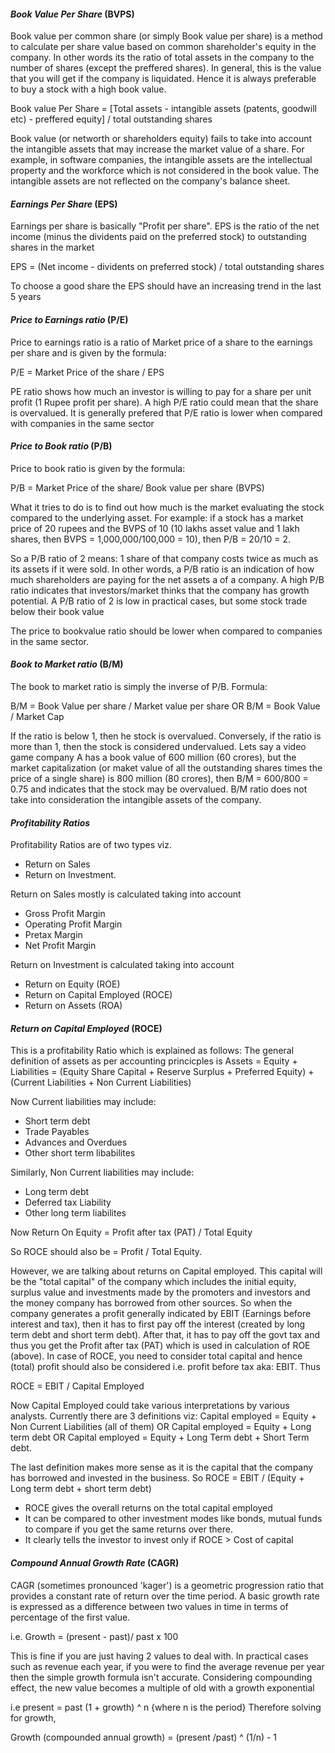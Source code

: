 #### _Book Value Per Share_ (BVPS)
Book value per common share (or simply Book value per share) is a method to calculate per share value based on common shareholder's equity in the company. In other words its the ratio of total assets in the company to the number of shares (except the preffered shares). In general, this is the value that you will get if the company is liquidated. Hence it is always preferable to buy a stock with a high book value.

Book value Per Share = [Total assets - intangible assets (patents, goodwill etc) - preffered equity] / total outstanding shares

Book value (or networth or shareholders equity) fails to take into account the intangible assets that may increase the market value of a share. For example, in software companies, the intangible assets are the intellectual property and the workforce which is not considered in the book value. The intangible assets are not reflected on the company's balance sheet.

#### _Earnings Per Share_ (EPS)
Earnings per share is basically "Profit per share". EPS is the ratio of the net income (minus the dividents paid on the preferred stock) to outstanding shares in the market

EPS = (Net income - dividents on preferred stock) / total outstanding shares

To choose a good share the EPS should have an increasing trend in the last 5 years

#### _Price to Earnings ratio_ (P/E)
Price to earnings ratio is a ratio of Market price of a share to the earnings per share and is given by the formula:

P/E = Market Price of the share / EPS

PE ratio shows how much an investor is willing to pay for a share per unit profit (1 Rupee profit per share). A high P/E ratio could mean that the share is overvalued. It is generally prefered that P/E ratio is lower when compared with companies in the same sector

#### _Price to Book ratio_ (P/B)
Price to book ratio is given by the formula:

P/B = Market Price of the share/ Book value per share (BVPS)

What it tries to do is to find out how much is the market evaluating the stock compared to the underlying asset. For example: if a stock has a market price of 20 rupees and the BVPS of 10 (10 lakhs asset value and 1 lakh shares, then BVPS = 1,000,000/100,000 = 10), then P/B = 20/10 = 2. 

So a P/B ratio of 2 means: 1 share of that company costs twice as much as its assets if it were sold. In other words, a P/B ratio is an indication of how much shareholders are paying for the net assets a of a company. A high P/B ratio indicates that investors/market thinks that the company has growth potential. A P/B ratio of 2 is low in practical cases, but some stock trade below their book value

The price to bookvalue ratio should be lower when compared to companies in the same sector.

#### _Book to Market ratio_ (B/M)
The book to market ratio is simply the inverse of P/B. Formula:

B/M = Book Value per share / Market value per share OR
B/M = Book Value / Market Cap

If the ratio is below 1, then he stock is overvalued. Conversely, if the ratio is more than 1, then the stock is considered undervalued. Lets say a video game company A has a book value of 600 million (60 crores), but the market capitalization (or maket value of all the outstanding shares times the price of a single share) is 800 million (80 crores), then B/M = 600/800 = 0.75 and indicates that the stock may be overvalued. B/M ratio does not take into consideration the intangible assets of the company.

#### _Profitability Ratios_
Profitability Ratios are of two types viz. 
- Return on Sales 
- Return on Investment.

Return on Sales mostly is calculated taking into account 
- Gross Profit Margin
- Operating Profit Margin 
- Pretax Margin 
- Net Profit Margin

Return on Investment is calculated taking into account 
- Return on Equity (ROE)
- Return on Capital Employed (ROCE)
- Return on Assets (ROA)

#### _Return on Capital Employed_ (ROCE)
This is a profitability Ratio which is explained as follows:
The general definition of assets as per accounting princicples is
Assets  = Equity + Liabilities
		= (Equity Share Capital + Reserve Surplus + Preferred Equity) +  (Current Liabilities + Non Current Liabilities)

Now Current liabilities may include:
- Short term debt
- Trade Payables
- Advances and Overdues
- Other short term libabilites 

Similarly, Non Current liabilities may include:
- Long term debt
- Deferred tax Liability
- Other long term liabilites

Now Return On Equity = Profit after tax (PAT) / Total Equity

So ROCE should also be = Profit / Total Equity. 

However, we are talking about returns on Capital employed. This capital will be the "total capital" of the company which includes the initial equity, surplus value and investments made by the promoters and investors and the money company has borrowed from other sources. So when the company generates a profit generally indicated by EBIT (Earnings before interest and tax), then it has to first pay off the interest (created by long term debt and short term debt). After that, it has to pay off the govt tax and thus you get the Profit after tax (PAT) which is used in calculation of ROE (above). In case of ROCE, you need to consider total capital and hence (total) profit should also be considered i.e. profit before tax aka: EBIT. Thus

ROCE = EBIT / Capital Employed

Now Capital Employed could take various interpretations by various analysts. Currently there are 3 definitions viz:
Capital employed = Equity + Non Current Liabilities (all of them) OR
Capital employed = Equity + Long term debt OR
Capital employed = Equity + Long Term debt + Short Term debt.

The last definition makes more sense as it is the capital that the company has borrowed and invested in the business.
So ROCE = EBIT / (Equity + Long term debt + short term debt)

- ROCE gives the overall returns on the total capital employed
- It can be compared to other investment modes like bonds, mutual funds to compare if you get the same returns over there.
- It clearly tells the investor to invest only if ROCE > Cost of capital

#### _Compound Annual Growth Rate_ (CAGR)
CAGR (sometimes pronounced 'kager') is a geometric progression ratio that provides a constant rate of return over the time period. A basic growth rate is expressed as a difference between two values in time in terms of percentage of the first value.

i.e. Growth = (present - past)/ past x 100

This is fine if you are just having 2 values to deal with. In practical cases such as revenue each year, if you were to find the average revenue per year then the simple growth formula isn't accurate. Considering compounding effect, the new value becomes a multiple of old with a growth exponential

i.e present = past (1 + growth) ^ n  {where n is the period}
Therefore solving for growth,

Growth (compounded annual growth) = (present /past) ^ (1/n) - 1  

